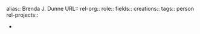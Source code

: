 alias:: Brenda J. Dunne
URL::
rel-org::
role::
fields::
creations::
tags:: person
rel-projects::


-

